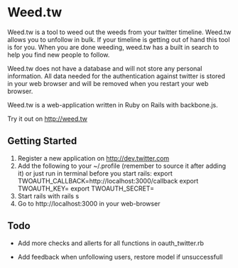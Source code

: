 Weed.tw
=======

Weed.tw is a tool to weed out the weeds from your twitter timeline. Weed.tw allows you to unfollow in bulk. If your timeline is getting out of hand this tool is for you. When you are done weeding, weed.tw has a built in search to help you find new people to follow.

Weed.tw does not have a database and will not store any personal information. All data needed for the authentication against twitter is stored in your web browser and will be removed when you restart your web browser.

Weed.tw is a web-application written in Ruby on Rails with backbone.js. 

Try it out on http://weed.tw

Getting Started
---------------

1. Register a new application on http://dev.twitter.com
2. Add the following to your ~/.profile (remember to source it after adding it) or just run in terminal before you start rails:
    export TWOAUTH_CALLBACK=http://localhost:3000/callback
    export TWOAUTH_KEY=<KEY>
    export TWOAUTH_SECRET=<SECRET>
3. Start rails with rails s
4. Go to http://localhost:3000 in your web-browser


Todo
----

* Add more checks and allerts for all functions in oauth_twitter.rb

* Add feedback when unfollowing users, restore model if unsuccessfull
